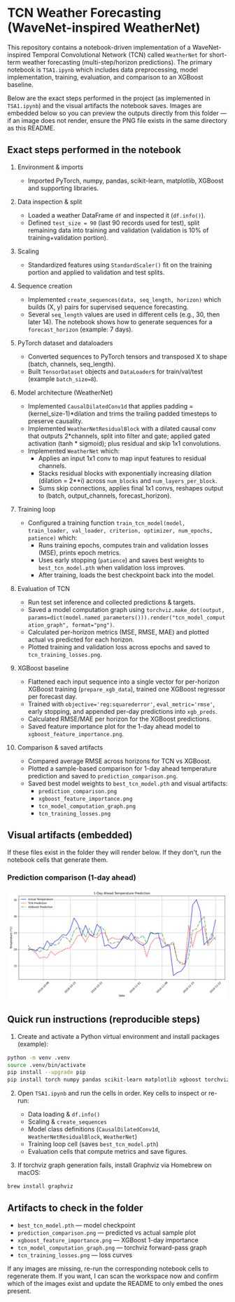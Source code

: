 
# TCN Weather Forecasting (WaveNet-inspired WeatherNet)

This repository contains a notebook-driven implementation of a WaveNet-inspired Temporal Convolutional Network (TCN) called `WeatherNet` for short-term weather forecasting (multi-step/horizon predictions). The primary notebook is `TSA1.ipynb` which includes data preprocessing, model implementation, training, evaluation, and comparison to an XGBoost baseline.

Below are the exact steps performed in the project (as implemented in `TSA1.ipynb`) and the visual artifacts the notebook saves. Images are embedded below so you can preview the outputs directly from this folder — if an image does not render, ensure the PNG file exists in the same directory as this README.

## Exact steps performed in the notebook

1. Environment & imports
	- Imported PyTorch, numpy, pandas, scikit-learn, matplotlib, XGBoost and supporting libraries.

2. Data inspection & split
	- Loaded a weather DataFrame `df` and inspected it (`df.info()`).
	- Defined `test_size = 90` (last 90 records used for test), split remaining data into training and validation (validation is 10% of training+validation portion).

3. Scaling
	- Standardized features using `StandardScaler()` fit on the training portion and applied to validation and test splits.

4. Sequence creation
	- Implemented `create_sequences(data, seq_length, horizon)` which builds (X, y) pairs for supervised sequence forecasting.
	- Several `seq_length` values are used in different cells (e.g., 30, then later 14). The notebook shows how to generate sequences for a `forecast_horizon` (example: 7 days).

5. PyTorch dataset and dataloaders
	- Converted sequences to PyTorch tensors and transposed X to shape (batch, channels, seq_length).
	- Built `TensorDataset` objects and `DataLoader`s for train/val/test (example `batch_size=8`).

6. Model architecture (WeatherNet)
	- Implemented `CausalDilatedConv1d` that applies padding = (kernel_size-1)*dilation and trims the trailing padded timesteps to preserve causality.
	- Implemented `WeatherNetResidualBlock` with a dilated causal conv that outputs 2*channels, split into filter and gate; applied gated activation (tanh * sigmoid); plus residual and skip 1x1 convolutions.
	- Implemented `WeatherNet` which:
		 - Applies an input 1x1 conv to map input features to residual channels.
		 - Stacks residual blocks with exponentially increasing dilation (dilation = 2**i) across `num_blocks` and `num_layers_per_block`.
		 - Sums skip connections, applies final 1x1 convs, reshapes output to (batch, output_channels, forecast_horizon).

7. Training loop
	- Configured a training function `train_tcn_model(model, train_loader, val_loader, criterion, optimizer, num_epochs, patience)` which:
		 - Runs training epochs, computes train and validation losses (MSE), prints epoch metrics.
		 - Uses early stopping (`patience`) and saves best weights to `best_tcn_model.pth` when validation loss improves.
		 - After training, loads the best checkpoint back into the model.

8. Evaluation of TCN
	- Run test set inference and collected predictions & targets.
	- Saved a model computation graph using `torchviz.make_dot(output, params=dict(model.named_parameters())).render("tcn_model_computation_graph", format="png")`.
	- Calculated per-horizon metrics (MSE, RMSE, MAE) and plotted actual vs predicted for each horizon.
	- Plotted training and validation loss across epochs and saved to `tcn_training_losses.png`.

9. XGBoost baseline
	- Flattened each input sequence into a single vector for per-horizon XGBoost training (`prepare_xgb_data`), trained one XGBoost regressor per forecast day.
	- Trained with `objective='reg:squarederror'`, `eval_metric='rmse'`, early stopping, and appended per-day predictions into `xgb_preds`.
	- Calculated RMSE/MAE per horizon for the XGBoost predictions.
	- Saved feature importance plot for the 1-day ahead model to `xgboost_feature_importance.png`.

10. Comparison & saved artifacts
	- Compared average RMSE across horizons for TCN vs XGBoost.
	- Plotted a sample-based comparison for 1-day ahead temperature prediction and saved to `prediction_comparison.png`.
	- Saved best model weights to `best_tcn_model.pth` and visual artifacts:
		 - `prediction_comparison.png`
		 - `xgboost_feature_importance.png`
		 - `tcn_model_computation_graph.png`
		 - `tcn_training_losses.png`

## Visual artifacts (embedded)

If these files exist in the folder they will render below. If they don't, run the notebook cells that generate them.

### Prediction comparison (1-day ahead)

![Prediction comparison](prediction_comparison.png)

## Quick run instructions (reproducible steps)

1. Create and activate a Python virtual environment and install packages (example):

```bash
python -m venv .venv
source .venv/bin/activate
pip install --upgrade pip
pip install torch numpy pandas scikit-learn matplotlib xgboost torchviz
```

2. Open `TSA1.ipynb` and run the cells in order. Key cells to inspect or re-run:
	- Data loading & `df.info()`
	- Scaling & `create_sequences`
	- Model class definitions (`CausalDilatedConv1d`, `WeatherNetResidualBlock`, `WeatherNet`)
	- Training loop cell (saves `best_tcn_model.pth`)
	- Evaluation cells that compute metrics and save figures.

3. If torchviz graph generation fails, install Graphviz via Homebrew on macOS:

```bash
brew install graphviz
```

## Artifacts to check in the folder

- `best_tcn_model.pth` — model checkpoint
- `prediction_comparison.png` — predicted vs actual sample plot
- `xgboost_feature_importance.png` — XGBoost 1-day importance
- `tcn_model_computation_graph.png` — torchviz forward-pass graph
- `tcn_training_losses.png` — loss curves

If any images are missing, re-run the corresponding notebook cells to regenerate them. If you want, I can scan the workspace now and confirm which of the images exist and update the README to only embed the ones present.
